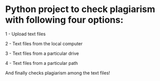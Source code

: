 # Python project to check plagiarism with following four options:
1 - Upload text files



2 - Text files from the local computer



3 - Text files from a particular drive



4 - Text files from a particular path



And finally checks plagiarism among the text files!
